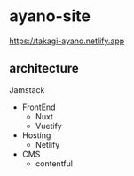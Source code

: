 # ayano-site

https://takagi-ayano.netlify.app

## architecture
Jamstack

- FrontEnd
  - Nuxt 
  - Vuetify
- Hosting
  - Netlify
- CMS
  - contentful
  
